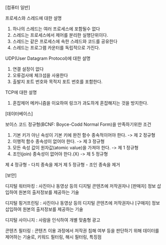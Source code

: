 [컴퓨터 일반]

프로세스와 스레드에 대한 설명
1. 하나의 스레드는 여러 프로세스에 포함될수 없다
2. 스레드는 프로세스에서 제어를 분리한 실행단위이다.
3. 스레드는 같은 프로세스에 속한 스레드와 코드를 공유한다
4. 스레드는 프로그램 카운터를 독립적으로 가진다.

UDP(User Datagram Protocol)에 대한 설명
1. 연결 설정이 없다
2. 오류검사에 체크섬을 사용한다
3. 출발지 포트 번호와 목적지 포트 번호를 포함한다.

TCP에 대한 설명
1. 혼잡제어 메커니즘을 이요하여 링크가 과도하게 혼잡해지는 것을 방지한다.




[데이터베이스]

보이스 코드 정규형(BCNF: Boyce-Codd Normal Form)을 만족하기위한 조건
1. 기본 키가 아닌 속성이 기본 키에 완전 함수 종속적이어야 한다. -> 제 2 정규형
2. 이행적 함수 종속성이 없어야 한다. -> 제 3 정규형
3. 모든 속성 값이 원자값(atomic value)을 가져야 한다. -> 제 1 정규형
4. 조인(join) 종속성이 없어야 한다.(X) -> 제 5 정규형

제 4 정규형 - 다치 종속을 제거
제 5 정규형 - 조인 종속을 제거


[보안]

디지털 워터마킹 : 사진이나 동영상 등의 디지털 콘텐츠에 저작권자나 [판매자] 정보 삽입하여 원본의 출저정보를 제공하는 기술

디지털 핑거프린팅 : 사진이나 동영상 등의 디지털 콘텐츠에 저작권자나 [구매자] 정보 삽입하여 원본의 출저정보를 제공하는 기술

디지털 사이니지 : 사람을 인식하여 개별 맞춤형 광고

콘텐츠 필터링 : 콘텐츠 이용 과정에서 저작권 침해 여부 등을 판단하기 위해 데이터를 제어하는 기술로, 키워드 필터링, 해시 필터링, 특징점
